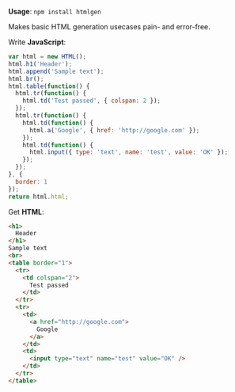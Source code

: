 **Usage**: ```npm install htmlgen```

Makes basic HTML generation usecases pain- and error-free.

Write **JavaScript**:


```javascript
var html = new HTML();
html.h1('Header');
html.append('Sample text');
html.br();
html.table(function() {
  html.tr(function() {
    html.td('Test passed', { colspan: 2 }); 
  }); 
  html.tr(function() {
    html.td(function() {
      html.a('Google', { href: 'http://google.com' }); 
    }); 
    html.td(function() {
      html.input({ type: 'text', name: 'test', value: 'OK' }); 
    }); 
  }); 
}, {
  border: 1
});
return html.html;
```

Get **HTML**:

```html
<h1>
  Header
</h1>
Sample text
<br>
<table border="1">
  <tr>
    <td colspan="2">
      Test passed
    </td>
  </tr>
  <tr>
    <td>
      <a href="http://google.com">
        Google
      </a>
    </td>
    <td>
      <input type="text" name="test" value="OK" />
    </td>
  </tr>
</table>
```
